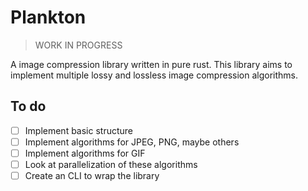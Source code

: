 # Plankton

> WORK IN PROGRESS

A image compression library written in pure rust. This library aims to implement
multiple lossy and lossless image compression algorithms.

## To do

- [ ] Implement basic structure
- [ ] Implement algorithms for JPEG, PNG, maybe others
- [ ] Implement algorithms for GIF
- [ ] Look at parallelization of these algorithms
- [ ] Create an CLI to wrap the library